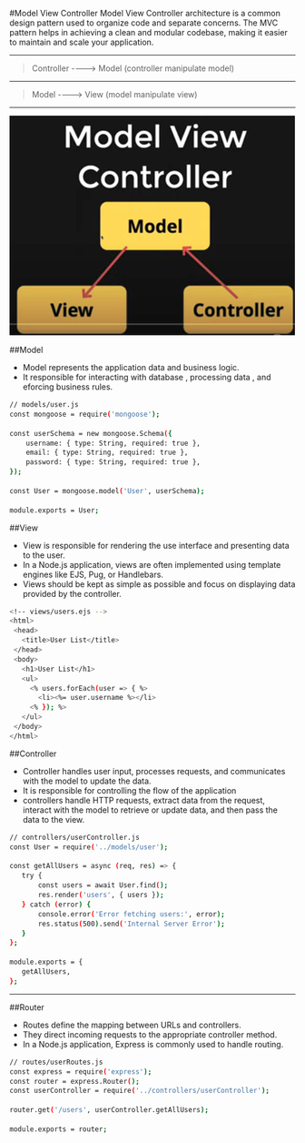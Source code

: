 #Model View Controller
Model View Controller architecture is a common design pattern used to organize code and separate concerns. The MVC pattern helps in achieving a clean and modular codebase, making it easier to maintain and scale your application. <hr>


> Controller ----> Model (controller manipulate model)
<hr>

> Model ----> View (model manipulate view)
<hr>

![model_view_controler](/assets/model_view_controler_hxearzgx3.png)

##Model
- Model represents the application data and business logic.
- It responsible for interacting with database , processing data , and eforcing business rules.
```sh
// models/user.js
const mongoose = require('mongoose');

const userSchema = new mongoose.Schema({
    username: { type: String, required: true },
    email: { type: String, required: true },
    password: { type: String, required: true },
});

const User = mongoose.model('User', userSchema);

module.exports = User;

```

##View
 - View is responsible for rendering the use interface and presenting data to the user.
- In a Node.js application, views are often implemented using template engines like EJS, Pug, or Handlebars.
- Views should be kept as simple as possible and focus on displaying data provided by the controller.
 ```sh
<!-- views/users.ejs -->
<html>
  <head>
    <title>User List</title>
  </head>
  <body>
    <h1>User List</h1>
    <ul>
      <% users.forEach(user => { %>
        <li><%= user.username %></li>
      <% }); %>
    </ul>
  </body>
</html>
 ```

##Controller
 - Controller handles user input, processes requests, and communicates with the model to update the data. 
- It is responsible for controlling the flow of the application
- controllers handle HTTP requests, extract data from the request, interact with the model to retrieve or update data, and then pass the data to the view.
 ```sh
// controllers/userController.js
const User = require('../models/user');

const getAllUsers = async (req, res) => {
    try {
        const users = await User.find();
        res.render('users', { users });
    } catch (error) {
        console.error('Error fetching users:', error);
        res.status(500).send('Internal Server Error');
    }
};

module.exports = {
    getAllUsers,
};

 ```
 <hr>

##Router 
- Routes define the mapping between URLs and controllers. 
- They direct incoming requests to the appropriate controller method.
-  In a Node.js application, Express is commonly used to handle routing.

```sh
// routes/userRoutes.js
const express = require('express');
const router = express.Router();
const userController = require('../controllers/userController');

router.get('/users', userController.getAllUsers);

module.exports = router;

```

